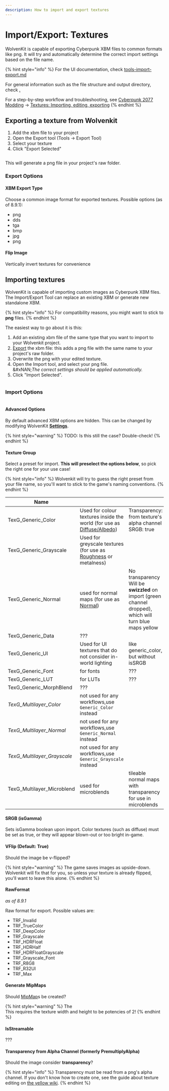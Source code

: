 ```yaml
---
description: How to import and export textures
---
```


# Import/Export: Textures

WolvenKit is capable of exporting Cyberpunk XBM files to common formats like png. It will try and automatically determine the correct import settings based on the file name.&#x20;

{% hint style="info" %}
For the UI documentation, check [tools-import-export.md](../../tools/tools-import-export.md "mention")

For general information such as the file structure and output directory, check [.](./ "mention")

For a step-by-step workflow and troubleshooting, see [Cyberpunk 2077 Modding](https://app.gitbook.com/o/-MP5ijqI11FeeX7c8-N8/s/4gzcGtLrr90pVjAWVdTc/ "mention") ->  [Textures: Importing, editing, exporting](https://app.gitbook.com/s/4gzcGtLrr90pVjAWVdTc/modding-guides/textures-and-luts/images-importing-editing-exporting "mention")
{% endhint %}

## Exporting a texture from Wolvenkit

1. Add the xbm file to your project
2. Open the Export tool (Tools -> Export Tool)
3. Select your texture
4. Click "Export Selected"

<figure><img src="../../../.gitbook/assets/images_export_selected.png" alt=""><figcaption></figcaption></figure>

This will generate a png file in your project's raw folder.

### Export Options

#### XBM Export Type

Choose a common image format for exported textures. Possible options (as of 8.9.1):

* png
* dds
* tga
* bmp
* jpg
* png

#### Flip Image

Vertically invert textures for convenience

## Importing textures

WolvenKit is capable of importing custom images as Cyberpunk XBM files. The Import/Export Tool can replace an existing XBM or generate new standalone XBM.&#x20;

{% hint style="info" %}
For compatibility reasons, you might want to stick to **png** files.
{% endhint %}

The easiest way to go about it is this:

1. Add an existing xbm file of the same type that you want to import to your Wolvenkit project.&#x20;
2. [Export](textures.md#exporting-a-texture-from-wolvenkit) the xbm file: this adds a png file with the same name to your project's raw folder.
3. Overwrite the png with your edited texture.
4. Open the Import tool, and select your png file. \
   &#xNAN;_&#x54;he correct settings should be applied automatically._&#x20;
5. Click "Import Selected".

<figure><img src="../../../.gitbook/assets/images_import_selected.png" alt=""><figcaption></figcaption></figure>

### Import Options

<figure><img src="../../../.gitbook/assets/wolvenkit_import_png.png" alt=""><figcaption></figcaption></figure>



#### Advanced Options

By default advanced XBM options are hidden. This can be changed by modifying WolvenKit [**Settings**](../../settings.md).&#x20;

{% hint style="warning" %}
TODO: Is this still the case? Double-check!
{% endhint %}

#### Texture Group

Select a preset for import. **This will preselect the options below**, so pick  the right one for your use case!

{% hint style="info" %}
Wolvenkit will try to guess the right preset from your file name, so you'll want to stick to the game's naming conventions.
{% endhint %}



<table><thead><tr><th width="268">Name</th><th></th><th></th></tr></thead><tbody><tr><td>TexG_Generic_Color</td><td>Used for colour textures inside the world (for use as <a data-mention href="https://app.gitbook.com/s/4gzcGtLrr90pVjAWVdTc/for-mod-creators-theory/materials/textures#diffuse-albedo">Diffuse/Albedo</a>)</td><td>Transparency: from texture's alpha channel<br>SRGB: true</td></tr><tr><td>TexG_Generic_Grayscale</td><td>Used for greyscale textures (for use as <a data-mention href="https://app.gitbook.com/s/4gzcGtLrr90pVjAWVdTc/for-mod-creators-theory/materials/textures#roughness">Roughness</a> or metalness)</td><td></td></tr><tr><td>TexG_Generic_Normal</td><td>used for normal maps (for use as <a data-mention href="https://app.gitbook.com/s/4gzcGtLrr90pVjAWVdTc/for-mod-creators-theory/materials/textures#normal">Normal</a>)</td><td>No transparency<br>Will be <strong>swizzled</strong> on import (green channel dropped), which will turn blue maps yellow</td></tr><tr><td>TexG_Generic_Data</td><td>???</td><td></td></tr><tr><td>TexG_Generic_UI</td><td>Used for UI textures that do not consider in-world lighting</td><td>like generic_color, but without isSRGB</td></tr><tr><td>TexG_Generic_Font</td><td>for fonts</td><td>???</td></tr><tr><td>TexG_Generic_LUT</td><td>for LUTs</td><td>???</td></tr><tr><td>TexG_Generic_MorphBlend</td><td>???</td><td></td></tr><tr><td><em>TexG_Multilayer_Color</em></td><td>not used for any workflows,use <code>Generic_Color</code> instead</td><td></td></tr><tr><td><em>TexG_Multilayer_Normal</em></td><td>not used for any workflows,use <code>Generic_Normal</code> instead</td><td></td></tr><tr><td><em>TexG_Multilayer_Grayscale</em></td><td>not used for any workflows,use <code>Generic_Grayscale</code> instead</td><td></td></tr><tr><td>TexG_Multilayer_Microblend</td><td>used for microblends</td><td>tileable normal maps with transparency for use in microblends</td></tr></tbody></table>

#### SRGB (isGamma)

Sets isGamma boolean upon import. Color textures (such as diffuse) must be set as true, or they will appear blown-out or too bright in-game.

#### VFlip (Default: True)

Should the image be v-flipped?

{% hint style="warning" %}
The game saves images as upside-down. Wolvenkit will fix that for you, so unless your texture is already flipped, you'll want to leave this alone.
{% endhint %}

#### RawFormat

_as of 8.9.1_

Raw format for export. Possible values are:

* TRF\_Invalid
* TRF\_TrueColor
* TRF\_DeepColor
* TRF\_Grayscale
* TRF\_HDRFloat
* TRF\_HDRHalf
* TRF\_HDRFloatGrayscale
* TRF\_Grayscale\_Font
* TRF\_R8G8
* TRF\_R32UI
* TRF\_Max

#### Generate MipMaps

Should [MipMap](https://en.wikipedia.org/wiki/Mipmap)s be created?

{% hint style="warning" %}
The \
This requires the texture width and height to be potencies of 2!
{% endhint %}

#### IsStreamable

???

#### Transparency from Alpha Channel (formerly PremultiplyAlpha)

Should the image consider **transparency**?&#x20;

{% hint style="info" %}
Transparency must be read from a png's alpha channel. If you don't know how to create one, see the guide about texture editing on [the yellow wiki](https://app.gitbook.com/s/4gzcGtLrr90pVjAWVdTc/modding-guides/textures-and-luts/images-importing-editing-exporting).
{% endhint %}

